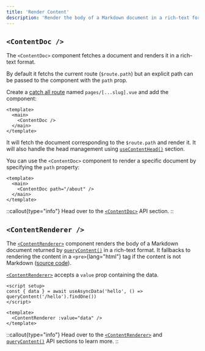 ```yaml
---
title: 'Render Content'
description: 'Render the body of a Markdown document in a rich-text format.'
---
```


## `<ContentDoc />`

The `<ContentDoc>` component fetches a document and renders it in a rich-text format.

By default it fetchs the current route (`$route.path`) but an explicit path can be passed to the component with the `path` prop.

Create a [catch all route](https://nuxt.com/docs/guide/directory-structure/pages/#catch-all-route) named `pages/[...slug].vue` and add the component:

```vue [pages/[...slug\\].vue]
<template>
  <main>
    <ContentDoc />
  </main>
</template>
```

It will fetch the document corresponding to the `$route.path` and render it. It will also handle the head management using [`useContentHead()`](/composables/use-content-head#usecontenthead) section.

You can use the `<ContentDoc>` component to render a specific document by specifying the `path` property:

```vue [app.vue]
<template>
  <main>
    <ContentDoc path="/about" />
  </main>
</template>
```

::callout{type="info"}
Head over to the [`<ContentDoc>`](/components/content-doc) API section.
::

## `<ContentRenderer />`

The [`<ContentRenderer>`](/components/content-renderer) component renders the body of a Markdown document returned by [`queryContent()`](/composables/query-content) in a rich-text format. It fallbacks to rendering the content in a `<pre>`{lang="html"} tag if the content is not Markdown ([source code](https://github.com/nuxt/content/blob/main/src/runtime/components/ContentRenderer.vue)).

[`<ContentRenderer>`](/components/content-renderer) accepts a `value` prop containing the data.

```vue [app.vue]
<script setup>
const { data } = await useAsyncData('hello', () => queryContent('/hello').findOne())
</script>

<template>
  <ContentRenderer :value="data" />
</template>
```

::callout{type="info"}
Head over to the [`<ContentRenderer>`](/components/content-renderer) and [`queryContent()`](/composables/query-content) API sections to learn more.
::
